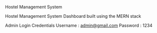 Hostel Management System

Hostel Management System Dashboard built using the MERN stack

Admin Login Credentials
Username : admin@gmail.com
Password : 1234
